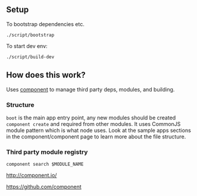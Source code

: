 
## Setup

To bootstrap dependencies etc.

    ./script/bootstrap

To start dev env:

    ./script/build-dev


## How does this work?

Uses [component](https://github.com/component) to manage third party deps, modules, and building.

### Structure

`boot` is the main app entry point, any new modules should be created `component create` and 
required from other modules. It uses CommonJS module pattern which is what node uses. Look at the 
sample apps sections in the component/component page to learn more about the file structure.

### Third party module registry

    component search $MODULE_NAME    

http://component.io/

https://github.com/component
